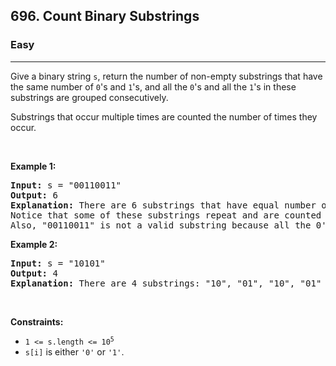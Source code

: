 <h2>696. Count Binary Substrings</h2><h3>Easy</h3><hr><div style="user-select: auto;"><p style="user-select: auto;">Give a binary string <code style="user-select: auto;">s</code>, return the number of non-empty substrings that have the same number of <code style="user-select: auto;">0</code>'s and <code style="user-select: auto;">1</code>'s, and all the <code style="user-select: auto;">0</code>'s and all the <code style="user-select: auto;">1</code>'s in these substrings are grouped consecutively.</p>

<p style="user-select: auto;">Substrings that occur multiple times are counted the number of times they occur.</p>

<p style="user-select: auto;">&nbsp;</p>
<p style="user-select: auto;"><strong style="user-select: auto;">Example 1:</strong></p>

<pre style="user-select: auto;"><strong style="user-select: auto;">Input:</strong> s = "00110011"
<strong style="user-select: auto;">Output:</strong> 6
<strong style="user-select: auto;">Explanation:</strong> There are 6 substrings that have equal number of consecutive 1's and 0's: "0011", "01", "1100", "10", "0011", and "01".
Notice that some of these substrings repeat and are counted the number of times they occur.
Also, "00110011" is not a valid substring because all the 0's (and 1's) are not grouped together.
</pre>

<p style="user-select: auto;"><strong style="user-select: auto;">Example 2:</strong></p>

<pre style="user-select: auto;"><strong style="user-select: auto;">Input:</strong> s = "10101"
<strong style="user-select: auto;">Output:</strong> 4
<strong style="user-select: auto;">Explanation:</strong> There are 4 substrings: "10", "01", "10", "01" that have equal number of consecutive 1's and 0's.
</pre>

<p style="user-select: auto;">&nbsp;</p>
<p style="user-select: auto;"><strong style="user-select: auto;">Constraints:</strong></p>

<ul style="user-select: auto;">
	<li style="user-select: auto;"><code style="user-select: auto;">1 &lt;= s.length &lt;= 10<sup style="user-select: auto;">5</sup></code></li>
	<li style="user-select: auto;"><code style="user-select: auto;">s[i]</code> is either <code style="user-select: auto;">'0'</code> or <code style="user-select: auto;">'1'</code>.</li>
</ul>
</div>